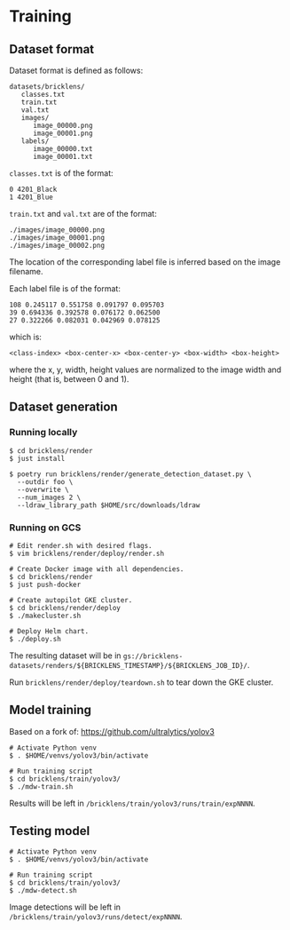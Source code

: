 # Training

## Dataset format

Dataset format is defined as follows:
```
datasets/bricklens/
   classes.txt
   train.txt
   val.txt
   images/
      image_00000.png
      image_00001.png
   labels/
      image_00000.txt
      image_00001.txt
```

`classes.txt` is of the format:

```
0 4201_Black
1 4201_Blue
```

`train.txt` and `val.txt` are of the format:

```
./images/image_00000.png
./images/image_00001.png
./images/image_00002.png
```

The location of the corresponding label file is inferred based on the image filename.

Each label file is of the format:

```
108 0.245117 0.551758 0.091797 0.095703
39 0.694336 0.392578 0.076172 0.062500
27 0.322266 0.082031 0.042969 0.078125
```
which is:
```
<class-index> <box-center-x> <box-center-y> <box-width> <box-height>
```
where the x, y, width, height values are normalized to the image width and height
(that is, between 0 and 1).

## Dataset generation

### Running locally

```
$ cd bricklens/render
$ just install

$ poetry run bricklens/render/generate_detection_dataset.py \
  --outdir foo \
  --overwrite \
  --num_images 2 \
  --ldraw_library_path $HOME/src/downloads/ldraw
```

### Running on GCS

```
# Edit render.sh with desired flags.
$ vim bricklens/render/deploy/render.sh

# Create Docker image with all dependencies.
$ cd bricklens/render
$ just push-docker

# Create autopilot GKE cluster.
$ cd bricklens/render/deploy
$ ./makecluster.sh

# Deploy Helm chart.
$ ./deploy.sh
```
The resulting dataset will be in
`gs://bricklens-datasets/renders/${BRICKLENS_TIMESTAMP}/${BRICKLENS_JOB_ID}/`.

Run `bricklens/render/deploy/teardown.sh` to tear down the GKE cluster.


## Model training

Based on a fork of: https://github.com/ultralytics/yolov3

```
# Activate Python venv
$ . $HOME/venvs/yolov3/bin/activate

# Run training script
$ cd bricklens/train/yolov3/
$ ./mdw-train.sh
```

Results will be left in `/bricklens/train/yolov3/runs/train/expNNNN`.

## Testing model

```
# Activate Python venv
$ . $HOME/venvs/yolov3/bin/activate

# Run training script
$ cd bricklens/train/yolov3/
$ ./mdw-detect.sh
```

Image detections will be left in `/bricklens/train/yolov3/runs/detect/expNNNN`.

